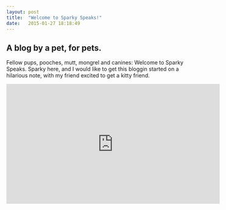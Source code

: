 ```yaml
---
layout: post
title:  "Welcome to Sparky Speaks!"
date:   2015-01-27 18:18:49
---
```




## A blog by a pet, for pets. 

Fellow pups, pooches, mutt, mongrel and canines: Welcome to Sparky Speaks. Sparky here, and I would like to get this bloggin started on a hilarious note, with my friend excited to get a kitty friend. 

<iframe width="560" height="315" src="https://www.youtube.com/embed/kI4yoXyb1_M" frameborder="0" allowfullscreen></iframe>